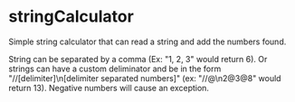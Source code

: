 # stringCalculator

Simple string calculator that can read a string and add the numbers found.

String can be separated by a comma (Ex: "1, 2, 3" would return 6).  Or strings can have a custom deliminator and be in the form "//[delimiter]\n[delimiter separated numbers]" (ex: "//@\n2@3@8" would return 13). 
Negative numbers will cause an exception.


